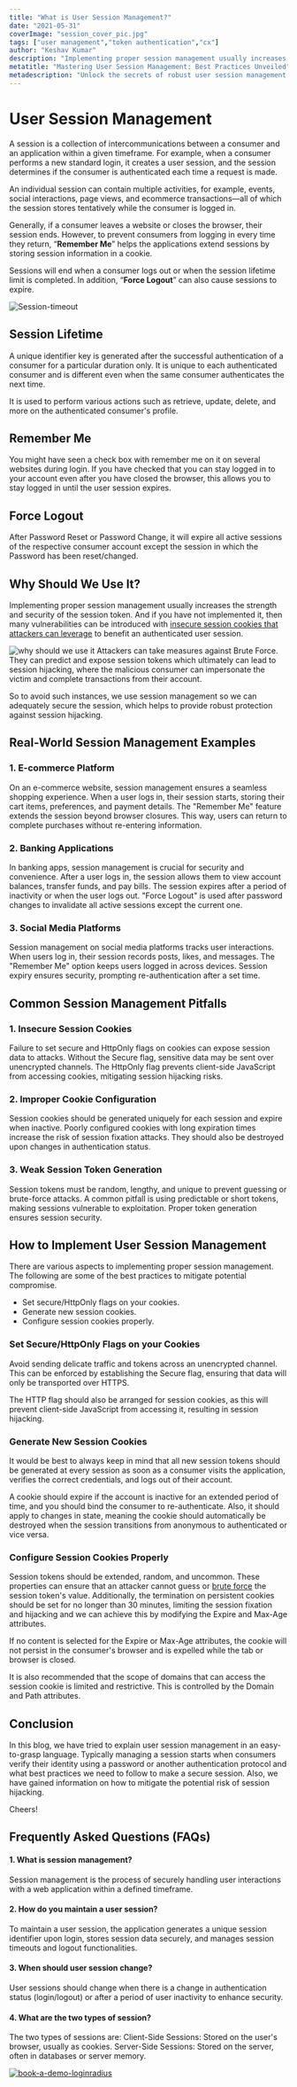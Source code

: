 ```yaml
---
title: "What is User Session Management?"
date: "2021-05-31"
coverImage: "session_cover_pic.jpg"
tags: ["user management","token authentication","cx"]
author: "Keshav Kumar"
description: "Implementing proper session management usually increases the strength and security of the session token.  And if you have not implemented it, then many vulnerabilities can be introduced with insecure session cookies that attackers can leverage to benefit an authenticated user session."
metatitle: "Mastering User Session Management: Best Practices Unveiled"
metadescription: "Unlock the secrets of robust user session management. Explore session lifetime, 'Remember Me,' force logout, and implementation tips. Safeguard your users now!"
---
```


# User Session Management 

A session is a collection of intercommunications between a consumer and an application within a given timeframe. For example, when a consumer performs a new standard login, it creates a user session, and the session determines if the consumer is authenticated each time a request is made.  

An individual session can contain multiple activities, for example, events, social interactions, page views, and ecommerce transactions—all of which the session stores tentatively while the consumer is logged in.

Generally, if a consumer leaves a website or closes the browser, their session ends. However, to prevent consumers from logging in every time they return, “**Remember Me**” helps the applications extend sessions by storing session information in a cookie. 

Sessions  will end when a consumer logs out or when the session lifetime limit is completed. In addition, “**Force Logout**” can also cause sessions to expire.

![Session-timeout](https://apidocs.lrcontent.com/images/session_cover_pic_83860b6666e6d2da1.12947413.jpg "user-session-timeout")

## Session Lifetime

A unique identifier key is generated after the successful authentication of a consumer for a particular duration only. It is unique to each authenticated consumer and is different even when the same consumer authenticates the next time. 

It is used to perform various actions such as retrieve, update, delete, and more on the authenticated consumer's profile.

## Remember Me

You might have seen a check box with remember me on it on several websites during login. If you have checked that you can stay logged in to your account even after you have closed the browser, this allows you to stay logged in until the user session expires.

## Force Logout

After Password Reset or Password Change, it will expire all active sessions of the respective consumer account except the session in which the Password has been reset/changed.

## Why Should We Use It?

Implementing proper session management usually increases the strength and security of the session token.  And if you have not implemented it, then many vulnerabilities can be introduced with [insecure session cookies that attackers can leverage](https://www.loginradius.com/blog/identity/2021/01/7-web-app-sec-threats/) to benefit an authenticated user session.  

![why should we use it](https://apidocs.lrcontent.com/images/coding_user_session_1203460b665f4b0b5a0.73078317.jpg "user-session-management")
Attackers can take measures against Brute Force. They can predict and expose session tokens which ultimately can lead to session hijacking, where the malicious consumer can impersonate the victim and complete transactions from their account. 

So to avoid such instances, we use session management so we can adequately secure the session, which helps to provide robust protection against session hijacking. 

## Real-World Session Management Examples

### 1. E-commerce Platform

On an e-commerce website, session management ensures a seamless shopping experience. When a user logs in, their session starts, storing their cart items, preferences, and payment details. The "Remember Me" feature extends the session beyond browser closures. This way, users can return to complete purchases without re-entering information.

### 2. Banking Applications

In banking apps, session management is crucial for security and convenience. After a user logs in, the session allows them to view account balances, transfer funds, and pay bills. The session expires after a period of inactivity or when the user logs out. "Force Logout" is used after password changes to invalidate all active sessions except the current one.

### 3. Social Media Platforms

Session management on social media platforms tracks user interactions. When users log in, their session records posts, likes, and messages. The "Remember Me" option keeps users logged in across devices. Session expiry ensures security, prompting re-authentication after a set time.

## Common Session Management Pitfalls

### 1. Insecure Session Cookies

Failure to set secure and HttpOnly flags on cookies can expose session data to attacks. Without the Secure flag, sensitive data may be sent over unencrypted channels. The HttpOnly flag prevents client-side JavaScript from accessing cookies, mitigating session hijacking risks.

### 2. Improper Cookie Configuration

Session cookies should be generated uniquely for each session and expire when inactive. Poorly configured cookies with long expiration times increase the risk of session fixation attacks. They should also be destroyed upon changes in authentication status.

### 3. Weak Session Token Generation

Session tokens must be random, lengthy, and unique to prevent guessing or brute-force attacks. A common pitfall is using predictable or short tokens, making sessions vulnerable to exploitation. Proper token generation ensures session security.

## How to Implement User Session Management

There are various aspects to implementing proper session management. The following are some of the best practices to mitigate potential compromise. 

- Set secure/HttpOnly flags on your cookies.
- Generate new session cookies.
- Configure session cookies properly.

### **Set Secure/HttpOnly Flags on your Cookies**

Avoid sending delicate traffic and tokens across an unencrypted channel. This can be enforced by establishing the Secure flag, ensuring that data will only be transported over HTTPS. 

The HTTP flag should also be arranged for session cookies, as this will prevent client-side JavaScript from accessing it, resulting in session hijacking.


### **Generate New Session Cookies**

It would be best to always keep in mind that all new session tokens should be generated at every session as soon as a consumer visits the application, verifies the correct credentials, and logs out of their account. 

A cookie should expire if the account is inactive for an extended period of time, and you should bind the consumer to re-authenticate. Also, it should apply to changes in state, meaning the cookie should automatically be destroyed when the session transitions from anonymous to authenticated or vice versa.


### **Configure Session Cookies Properly**

Session tokens should be extended, random, and uncommon. These properties can ensure that an attacker cannot guess or [brute force](https://www.loginradius.com/blog/identity/2021/02/brute-force-lockout/) the session token's value. Additionally, the termination on persistent cookies should be set for no longer than 30 minutes, limiting the session fixation and hijacking and we can achieve this by modifying the Expire and Max-Age attributes. 

If no content is selected for the Expire or Max-Age attributes, the cookie will not persist in the consumer's browser and is expelled while the tab or browser is closed.

It is also recommended that the scope of domains that can access the session cookie is limited and restrictive. This is controlled by the Domain and Path attributes.

## Conclusion 
In this blog, we have tried to explain user session management in an easy-to-grasp language. Typically managing a session starts when consumers verify their identity using a password or another authentication protocol and what best practices we need to follow to make a secure session. Also, we have gained information on how to mitigate the potential risk of session hijacking.

Cheers!

## Frequently Asked Questions (FAQs)


#### **1. What is session management?**

Session management is the process of securely handling user interactions with a web application within a defined timeframe.


#### **2. How do you maintain a user session?**

To maintain a user session, the application generates a unique session identifier upon login, stores session data securely, and manages session timeouts and logout functionalities.


#### **3. When should user session change?**

User sessions should change when there is a change in authentication status (login/logout) or after a period of user inactivity to enhance security.


#### **4. What are the two types of session?**

The two types of sessions are: Client-Side Sessions: Stored on the user's browser, usually as cookies. Server-Side Sessions: Stored on the server, often in databases or server memory.


[![book-a-demo-loginradius](../../assets/book-a-demo-loginradius.png)](https://www.loginradius.com/book-a-demo/)